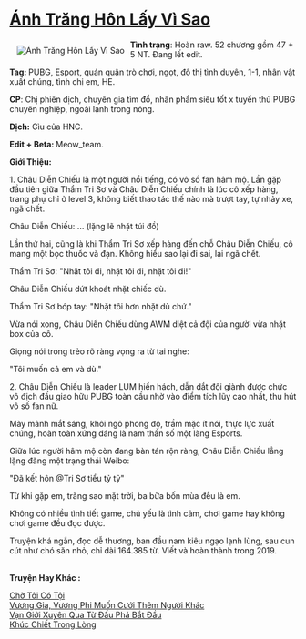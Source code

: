 <a href="https://utruyen.com/anh-trang-hon-lay-vi-sao/24974/" title="Ánh Trăng Hôn Lấy Vì Sao"><h1>Ánh Trăng Hôn Lấy Vì Sao</h1></a><div style="display:table"><img align="right" style="float: left; padding: 10px;" src="https://utruyen.com/images/story/200x260/anh-trang-hon-lay-vi-sao.jpg" alt="Ánh Trăng Hôn Lấy Vì Sao"><b>Tình trạng</b>: Hoàn raw. 52 chương gồm 47 + 5 NT. Đang lết edit.<p></p><b>Tag: </b>PUBG, Esport, quán quân trò chơi, ngọt, đô thị tình duyên, 1-1, nhân vật xuất chúng, tình chị em, HE.<p></p><b>CP</b>: Chị phiên dịch, chuyên gia tìm đồ, nhân phẩm siêu tốt x tuyển thủ PUBG chuyên nghiệp, ngoài lạnh trong nóng.<p></p><b>Dịch:</b> Cìu của HNC.<p></p><b>Edit + Beta: </b>Meow_team.<p></p><b>Giới Thiệu:</b><p></p>1. Châu Diễn Chiếu là một người nổi tiếng, có vô số fan hâm mộ. Lần gặp đầu tiên giữa Thẩm Tri Sơ và Châu Diễn Chiếu chính là lúc cô xếp hàng, trang phụ chỉ ở level 3, không biết thao tác thế nào mà trượt tay, tự nhảy xe, ngã chết.<p></p>Châu Diễn Chiếu:.... (lặng lẽ nhặt túi đồ)<p></p>Lần thứ hai, cũng là khi Thẩm Tri Sơ xếp hàng đến chỗ Châu Diễn Chiếu, cô mang một bọc thuốc và đạn. Không hiểu sao lại đi sai, lại ngã chết.<p></p>Thẩm Tri Sơ: "Nhặt tôi đi, nhặt tôi đi, nhặt tôi đi!"<p></p>Châu Diễn Chiếu dứt khoát nhặt chiếc dù.<p></p>Thẩm Tri Sơ bóp tay: "Nhặt tôi hơn nhặt dù chứ."<p></p>Vừa nói xong, Châu Diễn Chiếu dùng AWM diệt cả đội của người vừa nhặt box của cô.<p></p>Giọng nói trong trẻo rõ ràng vọng ra từ tai nghe:<p></p>"Tôi muốn cả em và dù."<p></p>2. Châu Diễn Chiếu là leader LUM hiển hách, dẫn dắt đội giành được chức vô địch đấu giao hữu PUBG toàn cầu nhờ vào điểm tích lũy cao nhất, thu hút vô số fan nữ.<p></p>Mày mảnh mắt sáng, khôi ngô phong độ, trầm mặc ít nói, thực lực xuất chúng, hoàn toàn xứng đáng là nam thần số một làng Esports.<p></p>Giữa lúc người hâm mộ còn đang bàn tán rộn ràng, Châu Diễn Chiếu lẳng lặng đăng một trạng thái Weibo:<p></p>"Đã kết hôn @Tri Sơ tiểu tỷ tỷ"<p></p>Từ khi gặp em, trăng sao mặt trời, ba bữa bốn mùa đều là em. <p></p>Không có nhiều tình tiết game, chủ yếu là tình cảm, chơi game hay không chơi game đều đọc được.<p></p>Truyện khá ngắn, đọc dễ thương, ban đầu nam kiêu ngạo lạnh lùng, sau cun cút như chó săn nhỏ, chỉ dài 164.385 từ. Viết và hoàn thành trong 2019.</div><p><br><b>Truyện Hay Khác :</b></p><a href="https://utruyen.com/cho-toi-co-toi/22014/" alt="Chờ Tôi Có Tội">Chờ Tôi Có Tội</a><br/><a href="https://github.com/quanluxury/ngontinhhot/tree/master/truyenhay/17681/" alt="Vương Gia, Vương Phi Muốn Cưới Thêm Người Khác">Vương Gia, Vương Phi Muốn Cưới Thêm Người Khác</a><br/><a href="https://www.flickr.com/photos/183745219@N08/49557157662/" alt="Vạn Giới Xuyên Qua Từ Đấu Phá Bắt Đầu">Vạn Giới Xuyên Qua Từ Đấu Phá Bắt Đầu</a><br/><a href="https://github.com/mlquan/truyenhay/tree/master/truyenhay/25339/" alt="Khúc Chiết Trong Lòng">Khúc Chiết Trong Lòng</a><br/>